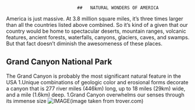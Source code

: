                                ##   NATURAL WONDERS OF AMERICA                           
America is just massive. At 3.8 million square miles, it’s three times larger than all the countries listed above combined. So it’s kind of a given that our country would be home to spectacular deserts, mountain ranges, volcanic features, ancient forests, waterfalls, canyons, glaciers, caves, and swamps. But that fact doesn’t diminish the awesomeness of these places.

## Grand Canyon National Park
The Grand Canyon is probably the most significant natural feature in the USA
1.Unique combinations of geologic color and erosional forms decorate a canyon that is 277 river miles (446km) long, up to 18 miles (29km) wide, and a mile (1.6km) deep.
1.Grand Canyon overwhelms our senses through its immense size
![IMAGE](https://media2.trover.com/T/59c6cc540c99c36818007ec4/fixedw_large_4x.jpg)(image taken from trover.com)

## 




